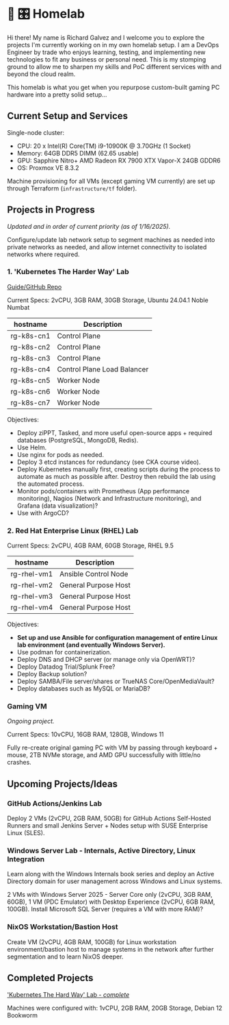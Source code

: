 # 🏡 🎛️ Homelab

Hi there! My name is Richard Galvez and I welcome you to explore the projects I'm currently working on in my own homelab setup. I am a DevOps Engineer by trade who enjoys learning, testing, and implementing new technologies to fit any business or personal need. This is my stomping ground to allow me to sharpen my skills and PoC different services with and beyond the cloud realm.

This homelab is what you get when you repurpose custom-built gaming PC hardware into a pretty solid setup...

## Current Setup and Services

Single-node cluster:

- CPU: 20 x Intel(R) Core(TM) i9-10900K @ 3.70GHz (1 Socket)
- Memory: 64GB DDR5 DIMM (62.65 usable)
- GPU: Sapphire Nitro+ AMD Radeon RX 7900 XTX Vapor-X 24GB GDDR6
- OS: Proxmox VE 8.3.2

Machine provisioning for all VMs (except gaming VM currently) are set up through Terraform (`infrastructure/tf` folder).

## Projects in Progress

*Updated and in order of current priority (as of 1/16/2025).*

Configure/update lab network setup to segment machines as needed into private networks as needed, and allow internet connectivity to isolated networks where required.

### 1. 'Kubernetes The Harder Way' Lab

[Guide/GitHub Repo](https://github.com/ghik/kubernetes-the-harder-way/tree/linux)

Current Specs: 2vCPU, 3GB RAM, 30GB Storage, Ubuntu 24.04.1 Noble Numbat

| hostname   | Description                 |
|------------|-----------------------------|
| rg-k8s-cn1 | Control Plane               |
| rg-k8s-cn2 | Control Plane               |
| rg-k8s-cn3 | Control Plane               |
| rg-k8s-cn4 | Control Plane Load Balancer |
| rg-k8s-cn5 | Worker Node                 |
| rg-k8s-cn6 | Worker Node                 |
| rg-k8s-cn7 | Worker Node                 |

Objectives:

- Deploy ziPPT, Tasked, and more useful open-source apps + required databases (PostgreSQL, MongoDB, Redis).
- Use Helm.
- Use nginx for pods as needed.
- Deploy 3 etcd instances for redundancy (see CKA course video).
- Deploy Kubernetes manually first, creating scripts during the process to automate as much as possible after. Destroy then rebuild the lab using the automated process.
- Monitor pods/containers with Prometheus (App performance monitoring), Nagios (Network and Infrastructure monitoring), and Grafana (data visualization)?
- Use with ArgoCD?

### 2. Red Hat Enterprise Linux (RHEL) Lab

Current Specs: 2vCPU, 4GB RAM, 60GB Storage, RHEL 9.5

| hostname    | Description          |
|-------------|----------------------|
| rg-rhel-vm1 | Ansible Control Node |
| rg-rhel-vm2 | General Purpose Host |
| rg-rhel-vm3 | General Purpose Host |
| rg-rhel-vm4 | General Purpose Host |

Objectives:

- **Set up and use Ansible for configuration management of entire Linux lab environment (and eventually Windows Server).**
- Use podman for containerization.
- Deploy DNS and DHCP server (or manage only via OpenWRT)?
- Deploy Datadog Trial/Splunk Free?
- Deploy Backup solution?
- Deploy SAMBA/File server/shares or TrueNAS Core/OpenMediaVault?
- Deploy databases such as MySQL or MariaDB?

### Gaming VM

*Ongoing project.*

Current Specs: 10vCPU, 16GB RAM, 128GB, Windows 11

Fully re-create original gaming PC with VM by passing through keyboard + mouse, 2TB NVMe storage, and AMD GPU successfully with little/no crashes.

## Upcoming Projects/Ideas

### GitHub Actions/Jenkins Lab

Deploy 2 VMs (2vCPU, 2GB RAM, 50GB) for GitHub Actions Self-Hosted Runners and small Jenkins Server + Nodes setup with SUSE Enterprise Linux (SLES).

### Windows Server Lab - Internals, Active Directory, Linux Integration

Learn along with the Windows Internals book series and deploy an Active Directory domain for user management across Windows and Linux systems.

2 VMs with Windows Server 2025 - Server Core only (2vCPU, 3GB RAM, 60GB), 1 VM (PDC Emulator) with Desktop Experience (2vCPU, 6GB RAM, 100GB). Install Microsoft SQL Server (requires a VM with more RAM)?

### NixOS Workstation/Bastion Host

Create VM (2vCPU, 4GB RAM, 100GB) for Linux workstation environment/bastion host to manage systems in the network after further segmentation and to learn NixOS deeper.

## Completed Projects

['Kubernetes The Hard Way' Lab - *complete*](https://github.com/kelseyhightower/kubernetes-the-hard-way)

Machines were configured with: 1vCPU, 2GB RAM, 20GB Storage, Debian 12 Bookworm
